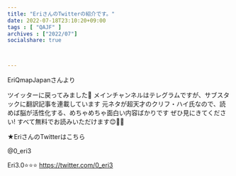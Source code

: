 ```yaml
---
title: "EriさんのTwitterの紹介です。"
date: 2022-07-18T23:10:20+09:00
tags : [ "QAJF" ]
archives : ["2022/07"]
socialshare: true



---
```


EriQmapJapanさんより

ツイッターに戻ってみました🍿
メインチャンネルはテレグラムですが、サブスタックに翻訳記事を連載しています
元ネタが超天才のクリフ・ハイ氏なので、読めば脳が活性化する、めちゃめちゃ面白い内容ばかりです
ぜひ見にきてください!
すべて無料でお読みいただけます😊🙏💕

★EriさんのTwitterはこちら


@0_eri3

Eri3.0⭐️⭐️⭐️
https://twitter.com/0_eri3


<!--
{{< rawhtml >}}

<iframe width="100%" height="360" scrolling="no" frameborder="0" style="border: none;" src="https://mediable.jp/videos/watch/05c625a7-6367-4aba-b199-3a5a9263486c?ownVideoPlayType=premium"></iframe>

{{< /rawhtml >}}
-->
